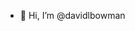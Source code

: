 - 👋 Hi, I’m @davidlbowman


<!---
davidlbowman/davidlbowman is a ✨ special ✨ repository because its `README.md` (this file) appears on your GitHub profile.
You can click the Preview link to take a look at your changes.
--->
